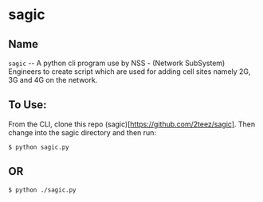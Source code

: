 # sagic

## Name

`sagic` -- A python cli program use by NSS - (Network SubSystem) Engineers to create script which are used
for adding cell sites namely 2G, 3G and 4G on the network.

## To Use:

From the CLI, clone this repo (sagic)[https://github.com/2teez/sagic]. 
Then change into the sagic directory and then run:

```
$ python sagic.py
```

## OR 

```
$ python ./sagic.py
```